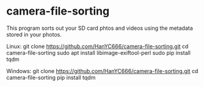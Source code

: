 # camera-file-sorting
This program sorts out your SD card phtos and videos using the metadata stored in your photos.

Linux:
git clone https://github.com/HanYC666/camera-file-sorting.git
cd camera-file-sorting
sudo apt install libimage-exiftool-perl
sudo pip install tqdm

Windows:
git clone https://github.com/HanYC666/camera-file-sorting.git
cd camera-file-sorting
pip install tqdm